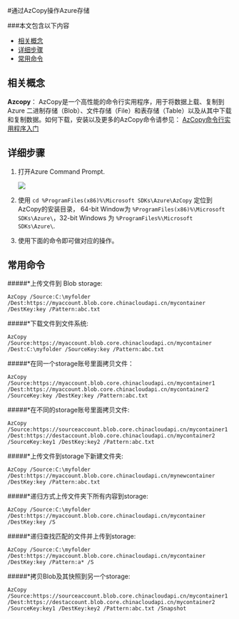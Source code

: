 <properties 
	pageTitle="通过AzCopy操作Azure存储" 
	description="本页介绍如何使用AzCopy操作storage。" 
	services="storage" 
	documentationCenter="" 
	authors=""
	manager="" 
	editor=""/>
<tags ms.service="storage" ms.date="" wacn.date="01/21/2016"/>

#通过AzCopy操作Azure存储

###本文包含以下内容

* [相关概念](#related)
* [详细步骤](#operation)
* [常用命令](#common)
 
## <a id="related"></a>相关概念
<b> Azcopy</b>： AzCopy是一个高性能的命令行实用程序，用于将数据上载、复制到 Azure 二进制存储（Blob）、文件存储（File）和表存储（Table）以及从其中下载和复制数据。如何下载，安装以及更多的AzCopy命令请参见： [AzCopy命令行实用程序入门](/documentation/articles/storage-use-azcopy/) 


## <a id="operation"></a>详细步骤
1.	打开Azure Command Prompt.
 
	![](./media/aog-storage-how-to-use-azcopy/azure-command-prompt-tool.png)

2.	使用 `cd %ProgramFiles(x86)%\Microsoft SDKs\Azure\AzCopy` 定位到AzCopy的安装目录， 64-bit Window为 `%ProgramFiles(x86)%\Microsoft SDKs\Azure\`，32-bit Windows 为 `%ProgramFiles%\Microsoft SDKs\Azure\`. 

3.	使用下面的命令即可做对应的操作。

## <a id="common"></a>常用命令

#####*上传文件到 Blob storage:

	AzCopy /Source:C:\myfolder /Dest:https://myaccount.blob.core.chinacloudapi.cn/mycontainer /DestKey:key /Pattern:abc.txt 

#####*下载文件到文件系统:

	AzCopy /Source:https://myaccount.blob.core.chinacloudapi.cn/mycontainer /Dest:C:\myfolder /SourceKey:key /Pattern:abc.txt


#####*在同一个storage账号里面拷贝文件：

	AzCopy /Source:https://myaccount.blob.core.chinacloudapi.cn/mycontainer1 /Dest:https://myaccount.blob.core.chinacloudapi.cn/mycontainer2 /SourceKey:key /DestKey:key /Pattern:abc.txt 


#####*在不同的storage账号里面拷贝文件:

	AzCopy /Source:https://sourceaccount.blob.core.chinacloudapi.cn/mycontainer1 /Dest:https://destaccount.blob.core.chinacloudapi.cn/mycontainer2 /SourceKey:key1 /DestKey:key2 /Pattern:abc.txt



#####*上传文件到storage下新建文件夹:

	AzCopy /Source:C:\myfolder /Dest:https://myaccount.blob.core.chinacloudapi.cn/mynewcontainer /DestKey:key /Pattern:abc.txt


#####*递归方式上传文件夹下所有内容到storage:

	AzCopy /Source:C:\myfolder /Dest:https://myaccount.blob.core.chinacloudapi.cn/mycontainer /DestKey:key /S


#####*递归查找匹配的文件并上传到storage:

	AzCopy /Source:C:\myfolder /Dest:https://myaccount.blob.core.chinacloudapi.cn/mycontainer /DestKey:key /Pattern:a* /S


#####*拷贝Blob及其快照到另一个storage:

	AzCopy /Source:https://sourceaccount.blob.core.chinacloudapi.cn/mycontainer1 /Dest:https://destaccount.blob.core.chinacloudapi.cn/mycontainer2 /SourceKey:key1 /DestKey:key2 /Pattern:abc.txt /Snapshot  

